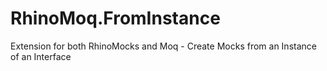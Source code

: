 # RhinoMoq.FromInstance
Extension for both RhinoMocks and Moq - Create Mocks from an Instance of an Interface
